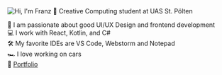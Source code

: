 <picture>
  <source media="(prefers-color-scheme: dark)" srcset="https://readme-typing-svg.herokuapp.com?font=Arial&pause=1000&color=F0F6FC&width=435&lines=Hi%2C+I'm+Franz+%F0%9F%91%8B;Creative+Computing+student+at+UAS+St.+P%C3%B6lten">
  <img alt="Hi, I'm Franz 👋 Creative Computing student at UAS St. Pölten" src="https://readme-typing-svg.herokuapp.com?font=Arial&pause=1000&color=1F2328&width=435&lines=Hi%2C+I'm+Franz+%F0%9F%91%8B;Creative+Computing+student+at+UAS+St.+P%C3%B6lten">
</picture>  

🎨 I am passionate about good UI/UX Design and frontend development  
💻 I work with React, Kotlin, and C#  
🛠 My favorite IDEs are VS Code, Webstorm and Notepad  
🏎️ I love working on cars  
🔗 <a href="https://frvnzz.github.io/" target="_blank">Portfolio</a>
